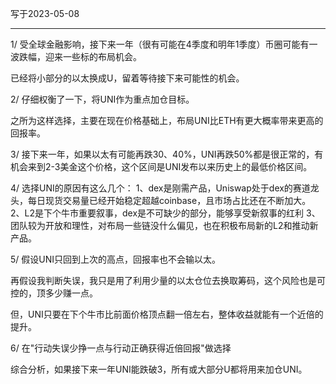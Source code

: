写于2023-05-08

-----

1/ 受全球金融影响，接下来一年（很有可能在4季度和明年1季度）币圈可能有一波跌幅，迎来一些标的布局机会。

已经将小部分的以太换成U，留着等待接下来可能性的机会。

2/ 仔细权衡了一下，将UNI作为重点加仓目标。

之所为这样选择，主要在现在价格基础上，布局UNI比ETH有更大概率带来更高的回报率。

3/ 接下来一年，如果以太有可能再跌30、40%，UNI再跌50%都是很正常的，有机会来到2-3美金这个价格，这个区间是UNI发布以来历史上的最低价格区间。

4/ 选择UNI的原因有这么几个：
1、dex是刚需产品，Uniswap处于dex的赛道龙头，每日现货交易量已经开始稳定超越coinbase，且市场占比还在不断加大。
2、L2是下个牛市重要叙事，dex是不可缺少的部分，能够享受新叙事的红利
3、团队较为开放和理性，对布局一些链没什么偏见，也在积极布局新的L2和推动新产品。

5/ 假设UNI只回到上次的高点，回报率也不会输以太。

再假设我判断失误，我只是用了利用少量的以太仓位去换取筹码，这个风险也是可控的，顶多少赚一点。

但，UNI只要在下个牛市比前面价格顶点翻一倍左右，整体收益就能有一个近倍的提升。

6/ 在"行动失误少挣一点与行动正确获得近倍回报"做选择

综合分析，如果接下来一年UNI能跌破3，所有或大部分U都将用来加仓UNI。
